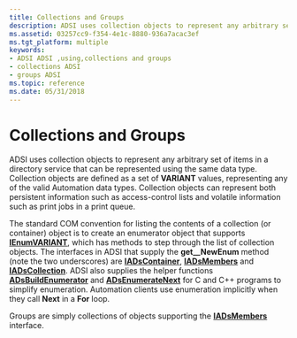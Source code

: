 ```yaml
---
title: Collections and Groups
description: ADSI uses collection objects to represent any arbitrary set of items in a directory service that can be represented using the same data type.
ms.assetid: 03257cc9-f354-4e1c-8880-936a7acac3ef
ms.tgt_platform: multiple
keywords:
- ADSI ADSI ,using,collections and groups
- collections ADSI
- groups ADSI
ms.topic: reference
ms.date: 05/31/2018
---
```


# Collections and Groups

ADSI uses collection objects to represent any arbitrary set of items in a directory service that can be represented using the same data type. Collection objects are defined as a set of **VARIANT** values, representing any of the valid Automation data types. Collection objects can represent both persistent information such as access-control lists and volatile information such as print jobs in a print queue.

The standard COM convention for listing the contents of a collection (or container) object is to create an enumerator object that supports [**IEnumVARIANT**](/windows/win32/api/oaidl/nn-oaidl-ienumvariant), which has methods to step through the list of collection objects. The interfaces in ADSI that supply the **get\_\_NewEnum** method (note the two underscores) are [**IADsContainer**](/windows/desktop/api/Iads/nn-iads-iadscontainer), [**IADsMembers**](/windows/desktop/api/Iads/nn-iads-iadsmembers) and [**IADsCollection**](/windows/desktop/api/Iads/nn-iads-iadscollection). ADSI also supplies the helper functions [**ADsBuildEnumerator**](/windows/desktop/api/Adshlp/nf-adshlp-adsbuildenumerator) and [**ADsEnumerateNext**](/windows/desktop/api/Adshlp/nf-adshlp-adsenumeratenext) for C and C++ programs to simplify enumeration. Automation clients use enumeration implicitly when they call **Next** in a **For** loop.

Groups are simply collections of objects supporting the [**IADsMembers**](/windows/desktop/api/Iads/nn-iads-iadsmembers) interface.

 

 
